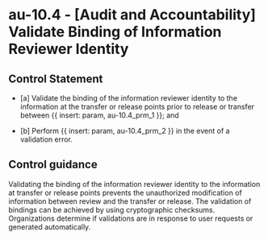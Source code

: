 # au-10.4 - \[Audit and Accountability\] Validate Binding of Information Reviewer Identity

## Control Statement

- \[a\] Validate the binding of the information reviewer identity to the information at the transfer or release points prior to release or transfer between {{ insert: param, au-10.4_prm_1 }}; and

- \[b\] Perform {{ insert: param, au-10.4_prm_2 }} in the event of a validation error.

## Control guidance

Validating the binding of the information reviewer identity to the information at transfer or release points prevents the unauthorized modification of information between review and the transfer or release. The validation of bindings can be achieved by using cryptographic checksums. Organizations determine if validations are in response to user requests or generated automatically.
